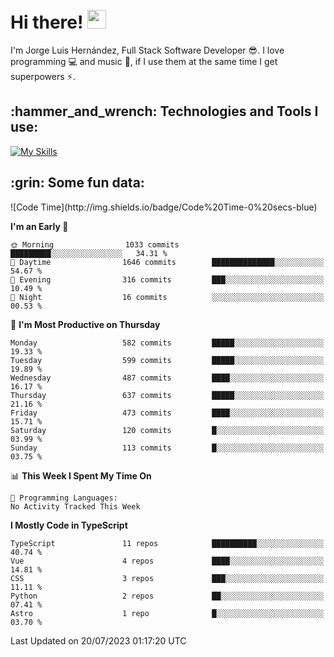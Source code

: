 <h1 align="left">
 <abc>
  <br>Hi there! <img src="https://user-images.githubusercontent.com/42378118/110234147-e3259600-7f4e-11eb-95be-0c4047144dea.gif" width="30"><br>
 </abc>
</h1>

I'm Jorge Luis Hernández, Full Stack Software Developer :sunglasses:. I love programming :computer: and music :musical_score:, if I use them at the same time I get superpowers :zap:. 


<h2 align="left">:hammer_and_wrench: Technologies and Tools I use:</h2>

[![My Skills](https://skillicons.dev/icons?i=js,ts,html,css,py,vue,react,next,nest,postgres,mysql)](https://skillicons.dev)

<h2 align="left">:grin: Some fun data:</h2>
<!--START_SECTION:waka-->
![Code Time](http://img.shields.io/badge/Code%20Time-0%20secs-blue)

**I'm an Early 🐤** 

```text
🌞 Morning                1033 commits        █████████░░░░░░░░░░░░░░░░   34.31 % 
🌆 Daytime                1646 commits        ██████████████░░░░░░░░░░░   54.67 % 
🌃 Evening                316 commits         ███░░░░░░░░░░░░░░░░░░░░░░   10.49 % 
🌙 Night                  16 commits          ░░░░░░░░░░░░░░░░░░░░░░░░░   00.53 % 
```
📅 **I'm Most Productive on Thursday** 

```text
Monday                   582 commits         █████░░░░░░░░░░░░░░░░░░░░   19.33 % 
Tuesday                  599 commits         █████░░░░░░░░░░░░░░░░░░░░   19.89 % 
Wednesday                487 commits         ████░░░░░░░░░░░░░░░░░░░░░   16.17 % 
Thursday                 637 commits         █████░░░░░░░░░░░░░░░░░░░░   21.16 % 
Friday                   473 commits         ████░░░░░░░░░░░░░░░░░░░░░   15.71 % 
Saturday                 120 commits         █░░░░░░░░░░░░░░░░░░░░░░░░   03.99 % 
Sunday                   113 commits         █░░░░░░░░░░░░░░░░░░░░░░░░   03.75 % 
```


📊 **This Week I Spent My Time On** 

```text
💬 Programming Languages: 
No Activity Tracked This Week
```

**I Mostly Code in TypeScript** 

```text
TypeScript               11 repos            ██████████░░░░░░░░░░░░░░░   40.74 % 
Vue                      4 repos             ████░░░░░░░░░░░░░░░░░░░░░   14.81 % 
CSS                      3 repos             ███░░░░░░░░░░░░░░░░░░░░░░   11.11 % 
Python                   2 repos             ██░░░░░░░░░░░░░░░░░░░░░░░   07.41 % 
Astro                    1 repo              █░░░░░░░░░░░░░░░░░░░░░░░░   03.70 % 
```




 Last Updated on 20/07/2023 01:17:20 UTC
<!--END_SECTION:waka-->
